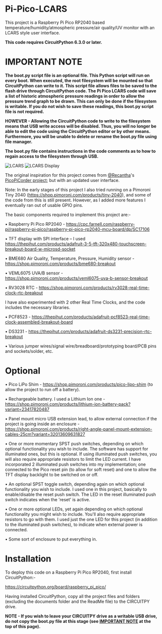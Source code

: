 # Pi-Pico-LCARS

This project is a Raspberry Pi Pico RP2040 based temperature/humidity/atmospheric pressure/air quality/UV monitor with an LCARS style user interface.

**This code requires CircuitPython 6.3.0 or later.**

# IMPORTANT NOTE

**The boot.py script file is an optional file. This Python script will run on every boot. When executed, the root filesystem will be mounted so that CircuitPython can write to it. This script file allows files to be saved to the flash drive through CircuitPython code. The Pi Pico LCARS code will save a list of historic atmospheric pressure readings in order to allow the pressure trend graph to be drawn. This can only be done if the filesystem is writable. If you do not wish to save these readings, this boot.py script file is not required.**

**HOWEVER - Allowing the CircuitPython code to write to the filesystem means that USB write access will be disabled. Thus, you will no longer be able to edit the code using the CircuitPython editor or by other means. Furthermore, you will be unable to delete or rename the boot.py file using file manager.**

**The boot.py file contains instructions in the code comments as to how to regain access to the filesystem through USB.**

![LCARS](https://github.com/DivingIvan/Pi-Pico-LCARS/blob/main/documents/PXL_20210609_073804950.jpg "LCARS")
![LCARS Display](https://github.com/DivingIvan/Pi-Pico-LCARS/blob/main/documents/PXL_20210609_073912946.jpg "LCARS Display")

The original inspiration for this project comes from [@Recantha](https://twitter.com/recantha)'s [PicoPiCorder project](https://github.com/recantha/picopicorder); but with an updated user interface.

Note: In the early stages of this project I also tried running on a Pimoroni Tiny 2040 (https://shop.pimoroni.com/products/tiny-2040), and some of the code from this is still present. However, as I added more features I eventually ran out of usable GPIO pins.

The basic components required to implement this project are:-

•	Raspberry Pi Pico RP2040 - https://cpc.farnell.com/raspberry-pi/raspberry-pi-pico/raspberry-pi-pico-rp2040-mcu-board/dp/SC17106

•	TFT display with SPI interface – I used https://thepihut.com/products/adafruit-3-5-tft-320x480-touchscreen-breakout-board-w-microsd-socket

•	BME680 Air Quality, Temperature, Pressure, Humidity sensor - https://shop.pimoroni.com/products/bme680-breakout

•	VEML6075 UVA/B sensor - https://shop.pimoroni.com/products/veml6075-uva-b-sensor-breakout

•	RV3028 RTC - https://shop.pimoroni.com/products/rv3028-real-time-clock-rtc-breakout

I have also experimented with 2 other Real Time Clocks, and the code includes the necessary libraries.

•	PCF8523 - https://thepihut.com/products/adafruit-pcf8523-real-time-clock-assembled-breakout-board

•	DS3231 - https://thepihut.com/products/adafruit-ds3231-precision-rtc-breakout

•	Various jumper wires/signal wire/breadboard/prototyping board/PCB pins and sockets/solder, etc.

# Optional

•	Pico LiPo Shim - https://shop.pimoroni.com/products/pico-lipo-shim (to allow the project to run off a battery).

•	Rechargeable battery. I used a Lithium Ion one - https://shop.pimoroni.com/products/lithium-ion-battery-pack?variant=23417820487

•	Panel mount micro USB extension lead, to allow external connection if the project is going inside an enclosure - https://shop.pimoroni.com/products/right-angle-panel-mount-extension-cables-25cm?variant=32013609631827

•	One or more momentary SPST push switches, depending on which optional functionality you wish to include. The software has support for illuminated ones, but this is optional. If using illuminated push switches, you will also require appropriate resistors to limit the LED current. I have incorporated 2 illuminated push switches into my implementation; one connected to the Pico reset pin (to allow for soft reset) and one to allow the TFT display backlight to be switched on or off.

•	An optional SPST toggle switch, depending again on which optional functionality you wish to include. I used one in this project, basically to enable/disable the reset push switch. The LED in the reset illuminated push switch indicates when the 'reset' is active.

•	One or more optional LEDs, yet again depending on which optional functionality you might wish to include. You'll also require appropriate resistors to go with them. I used just the one LED for this project (in addition to the illuminated push switches), to indicate when external power is connected.

•	Some sort of enclosure to put everything in.

# Installation

To deploy this code on a Raspberry Pi Pico RP2040, first install CircuitPython:-

https://circuitpython.org/board/raspberry_pi_pico/

Having installed CircuitPython, copy all the project files and folders (excluding the documents folder and the ReadMe file) to the CIRCUITPY drive.

**NOTE - If you wish to leave your CIRCUITPY drive as a writable USB drive, do not copy the boot.py file at this stage (see [IMPORTANT NOTE](https://github.com/DivingIvan/Pi-Pico-LCARS#important-note) at the top of this page).**
